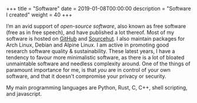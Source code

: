 +++
title = "Software"
date = 2019-01-08T00:00:00
description = "Software I created"
weight = 40
+++

I’m an avid support of *open-source software*, also known as free software (free as in free speech), and have published a
lot thereof. Most of my software is hosted on [GitHub](https://github.com/proycon) and [Sourcehut](https://git.sr.ht/~proycon). I also maintain packages for Arch Linux, Debian and Alpine Linux. I am active
in promoting good research software quality & sustainability. These latest years, I have a tendency to favour more
minimalistic software, as there is a lot of bloated unmaintable software and needless complexity around. One of the
things of paramount importance for me, is that *you* are in control of your own software, and that it doesn't compromise
your privacy or security.

My main programming languages are Python, Rust, C, C++, shell scripting, and javascript.




